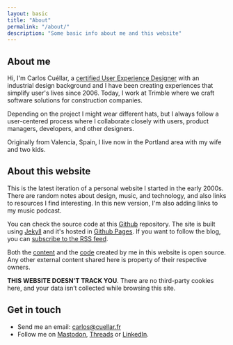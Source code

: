 ```yaml
---
layout: basic
title: "About"
permalink: "/about/"
description: "Some basic info about me and this website"
---
```


## About me

Hi, I'm Carlos Cuéllar, a [certified User Experience Designer](/assets/certificates/nng-ux-certificate-cuellar.pdf) with an industrial design background and I have been creating experiences that simplify user's lives since 2006. Today, I work at Trimble where we craft software solutions for construction companies.

Depending on the project I might wear different hats, but I always follow a user-centered process where I collaborate closely with users, product managers, developers, and other designers. 

Originally from Valencia, Spain, I live now in the Portland area with my wife and two kids.

## About this website

This is the latest iteration of a personal website I started in the early 2000s. There are random notes about design, music, and technology, and also links to resources I find interesting. In this new version, I'm also adding links to my music podcast.

You can check the source code at this [Github](https://github.com/cuellarfr/cuellarfr.github.io) repository. The site is built using [Jekyll](https://jekyllrb.com/) and it's hosted in [Github Pages](https://pages.github.com/). If you want to follow the blog, you can [subscribe to the RSS feed](/atom).

Both the [content](https://creativecommons.org/licenses/by-sa/4.0/) and the [code](https://github.com/cuellarfr/cuellarfr.github.io/blob/master/LICENSE.md) created by me in this website is open source. Any other external content shared here is property of their respective owners.

**THIS WEBSITE DOESN'T TRACK YOU**. There are no third-party cookies here, and your data isn’t collected while browsing this site.

## Get in touch
- Send me an email: [carlos@cuellar.fr](mailto:carlos@cuellar.fr)
- Follow me on [Mastodon](https://social.vivaldi.net/@cuellarfr), [Threads](https://www.threads.net/@cuellarfr) or [LinkedIn](https://www.linkedin.com/in/cuellarfr).
